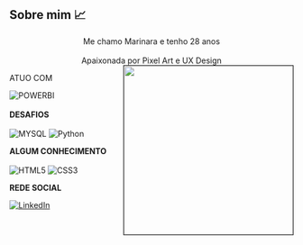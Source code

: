 ## Sobre mim :chart_with_upwards_trend:
<center> Me chamo Marinara e tenho 28 anos </center><br>
<center> Apaixonada por Pixel Art e UX Design </center>
<img src="https://avatars.githubusercontent.com/u/76715208?v=4" min-width="300px" max-width="300px" width="300px" align="right" border="1"></img>

ATUO COM

![POWERBI](https://img.shields.io/badge/PowerBI-F2C811?style=for-the-badge&logo=Power%20BI&logoColor=white)
<br><br>
<b>DESAFIOS</b>
<br><br>
![MYSQL](https://img.shields.io/badge/sql-3670A0?style=for-the-badge&logo=mysql&logoColor=fff)
![Python](https://img.shields.io/badge/python-3670A0?style=for-the-badge&logo=python&logoColor=ffdd54)

<b>ALGUM CONHECIMENTO</b>
<br><br>
![HTML5](https://img.shields.io/badge/HTML5-E34F26?style=for-the-badge&logo=html5&logoColor=white)
![CSS3](https://img.shields.io/badge/CSS3-1572B6?style=for-the-badge&logo=css3&logoColor=white)

<b>REDE SOCIAL</b>

[![LinkedIn](https://img.shields.io/badge/LinkedIn-0077B5?style=for-the-badge&logo=linkedin&logoColor=white)](https://www.linkedin.com/in/marinara-maejima/)

